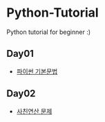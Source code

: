 # Python-Tutorial
Python tutorial for beginner :)

## Day01
* [파이썬 기본문법](/coding_test/Day01/README.md)

## Day02
* [사친연산 문제](/coding_test/Day02/README.md)
